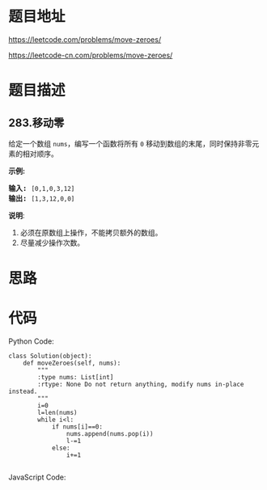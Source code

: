 # 题目地址
https://leetcode.com/problems/move-zeroes/

https://leetcode-cn.com/problems/move-zeroes/
# 题目描述
## 283.移动零
<p>给定一个数组 <code>nums</code>，编写一个函数将所有 <code>0</code> 移动到数组的末尾，同时保持非零元素的相对顺序。</p>

<p><strong>示例:</strong></p>

<pre><strong>输入:</strong> <code>[0,1,0,3,12]</code>
<strong>输出:</strong> <code>[1,3,12,0,0]</code></pre>

<p><strong>说明</strong>:</p>

<ol>
	<li>必须在原数组上操作，不能拷贝额外的数组。</li>
	<li>尽量减少操作次数。</li>
</ol>

# 思路

# 代码
Python Code:

```
class Solution(object):
    def moveZeroes(self, nums):
        """
        :type nums: List[int]
        :rtype: None Do not return anything, modify nums in-place instead.
        """
        i=0
        l=len(nums)
        while i<l:
            if nums[i]==0:
                nums.append(nums.pop(i))
                l-=1
            else:
                i+=1
        
```
JavaScript Code:

```

```
